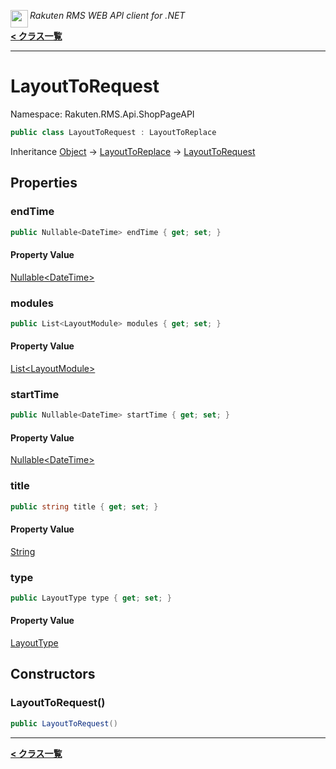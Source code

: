 <img align="left" style="height: 2em;" src="https://webservice.rakuten.co.jp/favicon.ico"><em>Rakuten RMS WEB API client for .NET</em>

[**< クラス一覧**](./)
- - -

# LayoutToRequest

Namespace: Rakuten.RMS.Api.ShopPageAPI

```csharp
public class LayoutToRequest : LayoutToReplace
```

Inheritance [Object](https://docs.microsoft.com/en-us/dotnet/api/system.object) → [LayoutToReplace](./rakuten.rms.api.shoppageapi.layouttoreplace) → [LayoutToRequest](./rakuten.rms.api.shoppageapi.layouttorequest)

## Properties

### <a id="properties-endtime"/>**endTime**

```csharp
public Nullable<DateTime> endTime { get; set; }
```

#### Property Value

[Nullable&lt;DateTime&gt;](https://docs.microsoft.com/en-us/dotnet/api/system.nullable-1)<br>

### <a id="properties-modules"/>**modules**

```csharp
public List<LayoutModule> modules { get; set; }
```

#### Property Value

[List&lt;LayoutModule&gt;](https://docs.microsoft.com/en-us/dotnet/api/system.collections.generic.list-1)<br>

### <a id="properties-starttime"/>**startTime**

```csharp
public Nullable<DateTime> startTime { get; set; }
```

#### Property Value

[Nullable&lt;DateTime&gt;](https://docs.microsoft.com/en-us/dotnet/api/system.nullable-1)<br>

### <a id="properties-title"/>**title**

```csharp
public string title { get; set; }
```

#### Property Value

[String](https://docs.microsoft.com/en-us/dotnet/api/system.string)<br>

### <a id="properties-type"/>**type**

```csharp
public LayoutType type { get; set; }
```

#### Property Value

[LayoutType](./rakuten.rms.api.shoppageapi.layouttype)<br>

## Constructors

### <a id="constructors-.ctor"/>**LayoutToRequest()**

```csharp
public LayoutToRequest()
```


- - -
[**< クラス一覧**](./)
